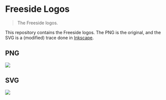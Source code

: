 # Freeside Logos

> The Freeside logos.

This repository contains the Freeside logos. The PNG is the original, and the SVG is a (modified) trace done in [Inkscape](https://inkscape.org/).

## PNG
![](https://raw.githubusercontent.com/FreesideHull/Logos/master/freeside.png)

## SVG
![](https://cdn.rawgit.com/FreesideHull/Logos/master/freeside.svg)